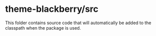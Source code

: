 # theme-blackberry/src

This folder contains source code that will automatically be added to the classpath when
the package is used.
